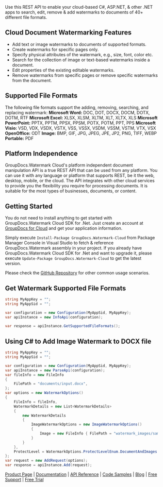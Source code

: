 Use this REST API to enable your cloud-based C#, ASP.NET, & other .NET apps to search, edit, remove & add watermarks to documents of 40+ different file formats.

## Cloud Document Watermarking Features

- Add text or image watermarks to documents of supported formats.
- Create watermarks for specific pages only.
- Specify physical attributes of the watermark, e.g., size, font, color etc.
- Search for the collection of image or text-based watermarks inside a document.
- Edit properties of the existing editable watermarks.
- Remove watermarks from specific pages or remove specific watermarks from the document.

## Supported File Formats

The following file formats support the adding, removing, searching, and replacing watermark:
**Microsoft Word:** DOC, DOT, DOCX, DOCM, DOTX, DOTM, RTF
**Microsoft Excel:** XLSX, XLSM, XLTM, XLT, XLTX, XLS
**Microsoft PowerPoint:** PPTX, PPTM, PPSX, PPSM, POTX, POTM, PPT, PPS
**Microsoft Visio:** VSD, VDX, VSDX, VSTX, VSS, VSSX, VSDM, VSSM, VSTM, VTX, VSX
**OpenOffice:** ODT
**Image:** BMP, GIF, JPG, JPEG, JPE, JP2, PNG, TIFF, WEBP
**Portable:** PDF

## Platform Independence

GroupDocs.Watermark Cloud's platform independent document manipulation API is a true REST API that can be used from any platform. You can use it with any language or platform that supports REST, be it the web, desktop, mobile, or the cloud. The API integrates with other cloud services to provide you the flexibility you require for processing documents. It is suitable for the most types of businesses, documents, or content.

## Getting Started

You do not need to install anything to get started with GroupDocs.Watermark Cloud SDK for .Net. Just create an account at [GroupDocs for Cloud](https://dashboard.groupdocs.cloud/#/apps) and get your application information.

Simply execute `Install-Package GroupDocs.Watermark-Cloud` from Package Manager Console in Visual Studio to fetch & reference GroupDocs.Watermark assembly in your project. If you already have GroupDocs.Watermark Cloud SDK for .Net and want to upgrade it, please execute `Update-Package GroupDocs.Watermark-Cloud` to get the latest version.

Please check the [GitHub Repository](https://github.com/groupdocs-watermark-cloud/groupdocs-watermark-cloud-dotnet) for other common usage scenarios.

## Get Watermark Supported File Formats

```csharp
string MyAppKey = "";
string MyAppSid = "";

var configuration = new Configuration(MyAppSid, MyAppKey);
var apiInstance = new InfoApi(configuration);
  
var response = apiInstance.GetSupportedFileFormats();
```

## Using C# to Add Image Watermark to DOCX file

```csharp
string MyAppKey = "";
string MyAppSid = "";

var configuration = new Configuration(MyAppSid, MyAppKey);
var apiInstance = new ParseApi(configuration);
var fileInfo = new FileInfo
{
    FilePath = "documents/input.docx",
};
var options = new WatermarkOptions()
{
    FileInfo = fileInfo,
    WatermarkDetails = new List<WatermarkDetails>
    {
        new WatermarkDetails
        {
            ImageWatermarkOptions = new ImageWatermarkOptions()
            {
                Image = new FileInfo { FilePath = "watermark_images/sample_watermark.png" }
            }
        }
    },
    ProtectLevel = WatermarkOptions.ProtectLevelEnum.DocumentAndImages
};
var request = new AddRequest(options);
var response = apiInstance.Add(request);
```


[Product Page](https://products.groupdocs.cloud/watermark/net) | [Documentation](https://wiki.groupdocs.cloud/watermarkcloud/) | [API Reference](https://apireference.groupdocs.cloud/watermark/) | [Code Samples](https://github.com/groupdocs-watermark-cloud/groupdocs-watermark-cloud-dotnet) | [Blog](https://blog.groupdocs.cloud/category/watermark/) | [Free Support](https://forum.groupdocs.cloud/c/watermark) | [Free Trial](https://dashboard.groupdocs.cloud/#/apps)